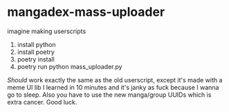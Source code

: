 # mangadex-mass-uploader
imagine making userscripts

1. install python
2. install poetry
3. poetry install
4. poetry run python mass_uploader.py

_Should_ work exactly the same as the old userscript, except it's made with a meme UI lib I learned in 10 minutes and it's janky as fuck because I wanna go to sleep. Also you have to use the new manga/group UUIDs which is extra cancer. Good luck.
